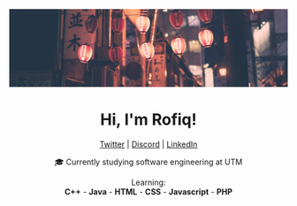 <div align="center">
    <a href="https://github.com/mhdrofiq/mhdrofiq">
        <img src="banner-iii.jpg">
    </a>
</div>

<h1 align="center">Hi, I'm Rofiq!</h1>

<!--
<h2 align="center">hmmm...</h2>
<p align="center">
  <a href="https://github.com/mhdrofiq"><img src="https://github-readme-stats.vercel.app/api?username=mhdrofiq&show_icons=true&theme=calm" alt="mhdrofiq's github stats"></a>
</p>
-->

<p align="center">
  <a href="https://twitter.com/wstriaa">Twitter</a> |
  <a href="https://discordapp.com/users/381377559780130837/">Discord</a> |
  <a href="https://www.linkedin.com/in/muhammad-rofiqurrahman-180b82216">LinkedIn</a>
</p>

<p align="center">🎓 Currently studying software engineering at UTM</p>
<p align="center">Learning:<br><b>C++</b> - <b>Java</b> - <b>HTML</b> - <b>CSS</b> - <b>Javascript</b> - <b>PHP</b></p>

<!--

Here are some ideas to get you started:

- 🔭 I’m currently working on ...
- 🌱 I’m currently learning ...
- 👯 I’m looking to collaborate on ...
- 🤔 I’m looking for help with ...
- 💬 Ask me about ...
- 📫 How to reach me: ...
- 😄 Pronouns: ...
- ⚡ Fun fact: ...
-->
